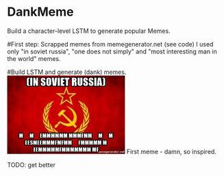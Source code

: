 # DankMeme
Build a character-level LSTM to generate popular Memes.

#First step:
Scrapped memes from memegenerator.net (see code)
I used only 
"in soviet russia", "one does not simply" and "most interesting man in the world" memes.

#Build LSTM and generate (dank) memes.
![Alt text](./first_meme_soviet_russia.jpg?raw=true "first meme")
First meme - damn, so inspired.

TODO: get better
